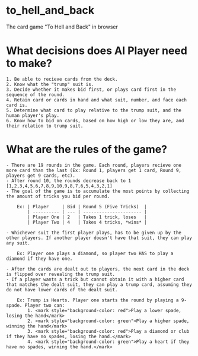 # to_hell_and_back
The card game "To Hell and Back" in browser

# What decisions does AI Player need to make?
    1. Be able to recieve cards from the deck.
    2. Know what the "trump" suit is.
    3. Decide whether it makes bid first, or plays card first in the sequence of the round.
    4. Retain card or cards in hand and what suit, number, and face each card is.
    5. Determine what card to play relative to the trump suit, and the human player's play.
    6. Know how to bid on cards, based on how high or low they are, and their relation to trump suit.

# What are the rules of the game?
    - There are 19 rounds in the game. Each round, players recieve one more card than the last (Ex: Round 1, players get 1 card, Round 9, players get 9 cards, etc).
    - After round 10, the rounds decrease back to 1 [1,2,3,4,5,6,7,8,9,10,9,8,7,6,5,4,3,2,1]
    - The goal of the game is to accumulate the most points by collecting the amount of tricks you bid per round.

        Ex: | Player     | Bid | Round 5 (Five Tricks)  |
            | ---------- | --- | ---------------------- |
            | Player One | 2   | Takes 1 trick, loses   |
            | Player Two | 4   | Takes 4 tricks, *wins* |

    - Whichever suit the first player plays, has to be given up by the other players. If another player doesn't have that suit, they can play any suit.

        Ex: Player one plays a diamond, so player two HAS to play a diamond if they have one.

    - After the cards are dealt out to players, the next card in the deck is flipped over revealing the trump suit.
    - If a player wants a trick but cannot obtain it with a higher card that matches the dealt suit, they can play a trump card, assuming they do not have lower cards of the dealt suit.

        Ex: Trump is Hearts. Player one starts the round by playing a 9-spade. Player two can:
            1. <mark style="background-color: red">Play a lower spade, losing the hand</mark>
            2. <mark style="background-color: green">Play a higher spade, winning the hand</mark>
            3. <mark style="background-color: red">Play a diamond or club if they have no spades, losing the hand.</mark>
            4. <mark style="background-color: green">Play a heart if they have no spades, winning the hand.</mark>